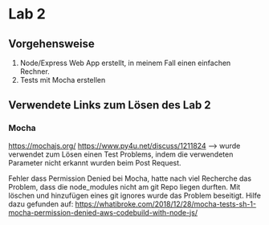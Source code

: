 # Lab 2
## Vorgehensweise
1. Node/Express Web App erstellt, in meinem Fall einen einfachen Rechner.
2. Tests mit Mocha erstellen


## Verwendete Links zum Lösen des Lab 2
### Mocha
https://mochajs.org/
https://www.py4u.net/discuss/1211824 --> wurde verwendet zum Lösen einen Test Problems, indem die verwendeten Parameter nicht erkannt wurden beim Post Request.

Fehler dass Permission Denied bei Mocha, hatte nach viel Recherche das Problem, dass die node_modules nicht am git Repo liegen durften. Mit löschen und hinzufügen eines git ignores wurde das Problem beseitigt. Hilfe dazu gefunden auf: https://whatibroke.com/2018/12/28/mocha-tests-sh-1-mocha-permission-denied-aws-codebuild-with-node-js/
